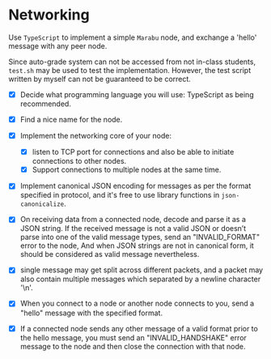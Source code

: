 # Networking

Use `TypeScript` to implement a simple `Marabu` node, and exchange a 'hello' message with any peer node.

Since auto-grade system can not be accessed from not in-class students, `test.sh` may be used to test the implementation. However, the test script written by myself can not be guaranteed to be correct.


- [x] Decide what programming language you will use: TypeScript as being recommended.
- [x] Find a nice name for the node.

- [x] Implement the networking core of your node:
    - [x] listen to TCP port for connections and also be able to initiate connections to other nodes.
    - [x] Support connections to multiple nodes at the same time.
- [x] Implement canonical JSON encoding for messages as per the format specified in protocol, and it's free to use library functions in `json-canonicalize`.

- [x] On receiving data from a connected node, decode and parse it as a JSON string. If the received message is not a valid JSON or doesn’t parse into one of the valid message types, send an "INVALID_FORMAT" error to the node, And when JSON strings are not in canonical form, it should be considered as valid message nevertheless.

- [x] single message may get split across different packets, and a packet may also contain multiple messages which separated by a newline character '\n'.

- [x] When you connect to a node or another node connects to you, send a "hello"
message with the specified format.

- [x] If a connected node sends any other message of a valid format prior to the hello message, you must send an "INVALID_HANDSHAKE" error message to the node and then close the connection with that node.
    